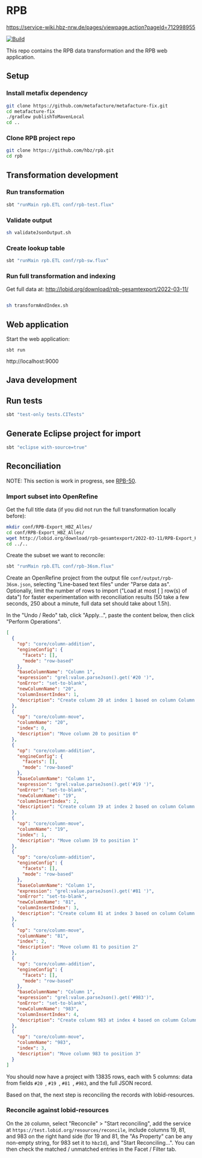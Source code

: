 # RPB

https://service-wiki.hbz-nrw.de/pages/viewpage.action?pageId=712998955

[![Build](https://github.com/hbz/rpb/workflows/Build/badge.svg)](https://github.com/hbz/rpb/actions?query=workflow%3ABuild)

This repo contains the RPB data transformation and the RPB web application.

## Setup

### Install metafix dependency

```bash
git clone https://github.com/metafacture/metafacture-fix.git
cd metafacture-fix
./gradlew publishToMavenLocal
cd ..
```

### Clone RPB project repo

```bash
git clone https://github.com/hbz/rpb.git
cd rpb
```

## Transformation development

### Run transformation

```bash
sbt "runMain rpb.ETL conf/rpb-test.flux"
```

### Validate output

```bash
sh validateJsonOutput.sh
```

### Create lookup table

```bash
sbt "runMain rpb.ETL conf/rpb-sw.flux"
```

### Run full transformation and indexing

Get full data at: http://lobid.org/download/rpb-gesamtexport/2022-03-11/

```bash

sh transformAndIndex.sh
```

## Web application

Start the web application:

```
sbt run
```

http://localhost:9000

## Java development

## Run tests

```bash
sbt "test-only tests.CITests"
```

## Generate Eclipse project for import

```bash
sbt "eclipse with-source=true"
```

## Reconciliation

NOTE: This section is work in progress, see [RPB-50](https://jira.hbz-nrw.de/browse/RPB-50).

### Import subset into OpenRefine

Get the full title data (if you did not run the full transformation locally before):

```bash
mkdir conf/RPB-Export_HBZ_Alles/
cd conf/RPB-Export_HBZ_Alles/
wget http://lobid.org/download/rpb-gesamtexport/2022-03-11/RPB-Export_HBZ_Tit.txt
cd ../..
```

Create the subset we want to reconcile:

```bash
sbt "runMain rpb.ETL conf/rpb-36sm.flux"
```

Create an OpenRefine project from the output file `conf/output/rpb-36sm.json`, selecting "Line-based text files" under "Parse data as". Optionally, limit the number of rows to import ("Load at most [ ] row(s) of data") for faster experimentation with reconciliation results (50 take a few seconds, 250 about a minute, full data set should take about 1.5h).

In the "Undo / Redo" tab, click "Apply...", paste the content below, then click "Perform Operations".

```json
[
  {
    "op": "core/column-addition",
    "engineConfig": {
      "facets": [],
      "mode": "row-based"
    },
    "baseColumnName": "Column 1",
    "expression": "grel:value.parseJson().get('#20 ')",
    "onError": "set-to-blank",
    "newColumnName": "20",
    "columnInsertIndex": 1,
    "description": "Create column 20 at index 1 based on column Column 1 using expression grel:value.parseJson().get('#20 ')"
  },
  {
    "op": "core/column-move",
    "columnName": "20",
    "index": 0,
    "description": "Move column 20 to position 0"
  },
  {
    "op": "core/column-addition",
    "engineConfig": {
      "facets": [],
      "mode": "row-based"
    },
    "baseColumnName": "Column 1",
    "expression": "grel:value.parseJson().get('#19 ')",
    "onError": "set-to-blank",
    "newColumnName": "19",
    "columnInsertIndex": 2,
    "description": "Create column 19 at index 2 based on column Column 1 using expression grel:value.parseJson().get('#19 ')"
  },
  {
    "op": "core/column-move",
    "columnName": "19",
    "index": 1,
    "description": "Move column 19 to position 1"
  },
  {
    "op": "core/column-addition",
    "engineConfig": {
      "facets": [],
      "mode": "row-based"
    },
    "baseColumnName": "Column 1",
    "expression": "grel:value.parseJson().get('#81 ')",
    "onError": "set-to-blank",
    "newColumnName": "81",
    "columnInsertIndex": 3,
    "description": "Create column 81 at index 3 based on column Column 1 using expression grel:value.parseJson().get('#81 ')"
  },
  {
    "op": "core/column-move",
    "columnName": "81",
    "index": 2,
    "description": "Move column 81 to position 2"
  },
  {
    "op": "core/column-addition",
    "engineConfig": {
      "facets": [],
      "mode": "row-based"
    },
    "baseColumnName": "Column 1",
    "expression": "grel:value.parseJson().get('#983')",
    "onError": "set-to-blank",
    "newColumnName": "983",
    "columnInsertIndex": 4,
    "description": "Create column 983 at index 4 based on column Column 1 using expression grel:value.parseJson().get('#983')"
  },
  {
    "op": "core/column-move",
    "columnName": "983",
    "index": 3,
    "description": "Move column 983 to position 3"
  }
]
```

You should now have a project with 13835 rows, each with 5 columns: data from fields `#20 `, `#19 `, `#81 `, `#983`, and the full JSON record.

Based on that, the next step is reconciling the records with lobid-resources.

### Reconcile against lobid-resources

On the `20` column, select "Reconcile" > "Start reconciling", add the service at `https://test.lobid.org/resources/reconcile`, include columns 19, 81, and 983 on the right hand side (for 19 and 81, the "As Property" can be any non-empty string, for 983 set it to `hbzId`), and "Start Reconciling...". You can then check the matched / unmatched entries in the Facet / Filter tab.
